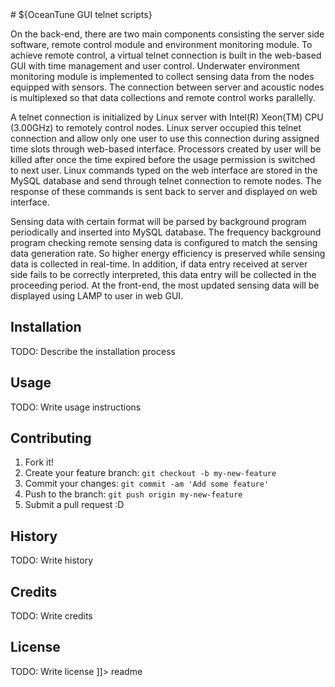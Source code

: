 <snippet>
# ${OceanTune GUI telnet scripts}

On the back-end, there are two main components consisting the server side software, remote control module and environment monitoring module. To achieve remote control, a virtual telnet connection is built in the web-based GUI with time management and user control. Underwater environment monitoring module is implemented to collect sensing data from the nodes equipped with sensors. The connection between server and acoustic nodes is multiplexed so that data collections and remote control works parallelly.

A telnet connection is initialized by Linux server with Intel(R) Xeon(TM) CPU (3.00GHz) to remotely control nodes. Linux server occupied this telnet connection and allow only one user to use this connection during assigned time slots through web-based interface. Processors  created by user will be killed after once the time expired before the usage permission is switched to next user. Linux commands typed on the web interface are stored in the MySQL database and send through telnet connection to remote nodes. The response of these commands is sent back to server and displayed on web interface. 

Sensing data with certain format will be parsed by background program periodically and inserted into MySQL database. The frequency background program checking remote sensing data is configured to match the sensing data generation rate. So higher energy efficiency is preserved while sensing data is collected in real-time. In addition, if data entry received at server side fails to be correctly interpreted, this data entry will be collected in the proceeding period. At the front-end, the most updated sensing data will be displayed using LAMP to user in web GUI.

## Installation

TODO: Describe the installation process

## Usage

TODO: Write usage instructions

## Contributing

1. Fork it!
2. Create your feature branch: `git checkout -b my-new-feature`
3. Commit your changes: `git commit -am 'Add some feature'`
4. Push to the branch: `git push origin my-new-feature`
5. Submit a pull request :D

## History

TODO: Write history

## Credits

TODO: Write credits

## License

TODO: Write license
]]></content>
  <tabTrigger>readme</tabTrigger>
</snippet>
